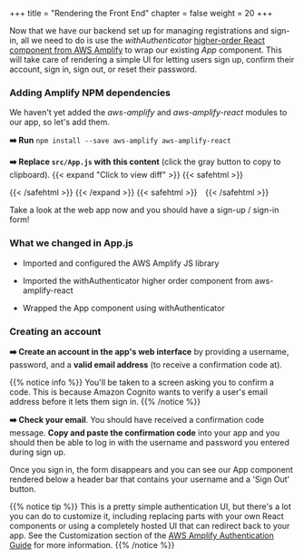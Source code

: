 +++
title = "Rendering the Front End"
chapter = false
weight = 20
+++

Now that we have our backend set up for managing registrations and sign-in, all we need to do is use the _withAuthenticator_ [higher-order React component from AWS Amplify](https://aws-amplify.github.io/amplify-js/media/authentication_guide.html#using-components-in-react) to wrap our existing _App_ component. This will take care of rendering a simple UI for letting users sign up, confirm their account, sign in, sign out, or reset their password.

### Adding Amplify NPM dependencies

We haven't yet added the *aws-amplify* and *aws-amplify-react* modules to our app, so let's add them.

**➡️ Run** `npm install --save aws-amplify aws-amplify-react`

**➡️ Replace `src/App.js` with** <span class="clipBtn clipboard" data-clipboard-target="#iddaa4069beb70d721535869f7078c9ad1c27b03c0photoalbumssrcAppjs"><strong>this content</strong></span> (click the gray button to copy to clipboard). 
{{< expand "Click to view diff" >}} {{< safehtml >}}
<div id="diff-iddaa4069beb70d721535869f7078c9ad1c27b03c0photoalbumssrcAppjs"></div> <script type="text/template" data-diff-for="diff-iddaa4069beb70d721535869f7078c9ad1c27b03c0photoalbumssrcAppjs">commit daa4069beb70d721535869f7078c9ad1c27b03c0
Author: Gabe Hollombe <gabehol@amazon.com>
Date:   Tue Feb 11 13:53:51 2020 +0800

    integrate auth to frontend

diff --git a/photoalbums/src/App.js b/photoalbums/src/App.js
index 4b68c37..8cbceb0 100644
--- a/photoalbums/src/App.js
+++ b/photoalbums/src/App.js
@@ -1,13 +1,24 @@
 import React from 'react';
 
+import Amplify from 'aws-amplify';
+import aws_exports from './aws-exports';
+
+import { withAuthenticator } from 'aws-amplify-react';
 import { Header } from 'semantic-ui-react';
 
+Amplify.configure(aws_exports);
+
 function App() {
   return (
     <Header as="h1">
       Hello World!
     </Header>
-  )
+  );
 }
 
-export default App
+export default withAuthenticator(App, {
+  includeGreetings: true,
+  signUpConfig: {
+    hiddenDefaults: ['phone_number']
+  }
+});
</script>
{{< /safehtml >}} {{< /expand >}}
{{< safehtml >}}
<textarea id="iddaa4069beb70d721535869f7078c9ad1c27b03c0photoalbumssrcAppjs" style="position: relative; left: -1000px; width: 1px; height: 1px;">import React from 'react';

import Amplify from 'aws-amplify';
import aws_exports from './aws-exports';

import { withAuthenticator } from 'aws-amplify-react';
import { Header } from 'semantic-ui-react';

Amplify.configure(aws_exports);

function App() {
  return (
    <Header as="h1">
      Hello World!
    </Header>
  );
}

export default withAuthenticator(App, {
  includeGreetings: true,
  signUpConfig: {
    hiddenDefaults: ['phone_number']
  }
});

</textarea>
{{< /safehtml >}}

Take a look at the web app now and you should have a sign-up / sign-in form!

### What we changed in App.js

- Imported and configured the AWS Amplify JS library

- Imported the withAuthenticator higher order component from aws-amplify-react

- Wrapped the App component using withAuthenticator

### Creating an account

**➡️ Create an account in the app's web interface** by providing a username, password, and a **valid email address** (to receive a confirmation code at).

{{% notice info %}}
You'll be taken to a screen asking you to confirm a code. This is because Amazon Cognito wants to verify a user's email address before it lets them sign in. 
{{% /notice %}}

**➡️ Check your email**. You should have received a confirmation code message. **Copy and paste the confirmation code** into your app and you should then be able to log in with the username and password you entered during sign up. 

Once you sign in, the form disappears and you can see our App component rendered below a header bar that contains your username and a 'Sign Out' button.

{{% notice tip %}}
This is a pretty simple authentication UI, but there's a lot you can do to customize it, including replacing parts with your own React components or using a completely hosted UI that can redirect back to your app. See the Customization section of the [AWS Amplify Authentication Guide](https://aws.github.io/aws-amplify/media/authentication_guide#customization) for more information.
{{% /notice %}}